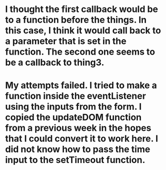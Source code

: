 # I thought the first callback would be to a function before the things. In this case, I think it would call back to a parameter that is set in the function. The second one seems to be a callback to thing3.

# My attempts failed. I tried to make a function inside the eventListener using the inputs from the form. I copied the updateDOM function from a previous week in the hopes that I could convert it to work here. I did not know how to pass the time input to the setTimeout function.